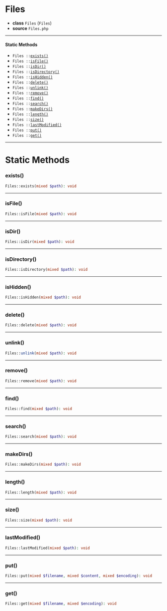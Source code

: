 # Files

- **class** `Files` (`Files`)
- **source** `Files.php`

---

#### Static Methods

- `Files ::`[`exists()`](#method-exists)
- `Files ::`[`isFile()`](#method-isfile)
- `Files ::`[`isDir()`](#method-isdir)
- `Files ::`[`isDirectory()`](#method-isdirectory)
- `Files ::`[`isHidden()`](#method-ishidden)
- `Files ::`[`delete()`](#method-delete)
- `Files ::`[`unlink()`](#method-unlink)
- `Files ::`[`remove()`](#method-remove)
- `Files ::`[`find()`](#method-find)
- `Files ::`[`search()`](#method-search)
- `Files ::`[`makeDirs()`](#method-makedirs)
- `Files ::`[`length()`](#method-length)
- `Files ::`[`size()`](#method-size)
- `Files ::`[`lastModified()`](#method-lastmodified)
- `Files ::`[`put()`](#method-put)
- `Files ::`[`get()`](#method-get)

---
# Static Methods

<a name="method-exists"></a>

### exists()
```php
Files::exists(mixed $path): void
```

---

<a name="method-isfile"></a>

### isFile()
```php
Files::isFile(mixed $path): void
```

---

<a name="method-isdir"></a>

### isDir()
```php
Files::isDir(mixed $path): void
```

---

<a name="method-isdirectory"></a>

### isDirectory()
```php
Files::isDirectory(mixed $path): void
```

---

<a name="method-ishidden"></a>

### isHidden()
```php
Files::isHidden(mixed $path): void
```

---

<a name="method-delete"></a>

### delete()
```php
Files::delete(mixed $path): void
```

---

<a name="method-unlink"></a>

### unlink()
```php
Files::unlink(mixed $path): void
```

---

<a name="method-remove"></a>

### remove()
```php
Files::remove(mixed $path): void
```

---

<a name="method-find"></a>

### find()
```php
Files::find(mixed $path): void
```

---

<a name="method-search"></a>

### search()
```php
Files::search(mixed $path): void
```

---

<a name="method-makedirs"></a>

### makeDirs()
```php
Files::makeDirs(mixed $path): void
```

---

<a name="method-length"></a>

### length()
```php
Files::length(mixed $path): void
```

---

<a name="method-size"></a>

### size()
```php
Files::size(mixed $path): void
```

---

<a name="method-lastmodified"></a>

### lastModified()
```php
Files::lastModified(mixed $path): void
```

---

<a name="method-put"></a>

### put()
```php
Files::put(mixed $filename, mixed $content, mixed $encoding): void
```

---

<a name="method-get"></a>

### get()
```php
Files::get(mixed $filename, mixed $encoding): void
```